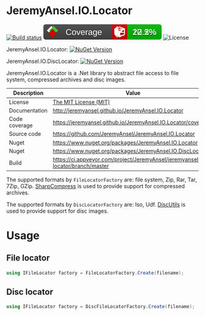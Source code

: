 # JeremyAnsel.IO.Locator

[![Build status](https://ci.appveyor.com/api/projects/status/k287tlr4vk3bs5c5/branch/master?svg=true)](https://ci.appveyor.com/project/JeremyAnsel/jeremyansel-io-locator/branch/master)
[![Code coverage](https://raw.githubusercontent.com/JeremyAnsel/JeremyAnsel.IO.Locator/gh-pages/coverage/badge_combined.svg)](https://jeremyansel.github.io/JeremyAnsel.IO.Locator/coverage/)
![License](https://img.shields.io/github/license/JeremyAnsel/JeremyAnsel.IO.Locator)

JeremyAnsel.IO.Locator:
[![NuGet Version](https://img.shields.io/nuget/v/JeremyAnsel.IO.Locator)](https://www.nuget.org/packages/JeremyAnsel.IO.Locator)

JeremyAnsel.IO.DiscLocator:
[![NuGet Version](https://img.shields.io/nuget/v/JeremyAnsel.IO.DiscLocator)](https://www.nuget.org/packages/JeremyAnsel.IO.DiscLocator)

JeremyAnsel.IO.Locator is a .Net library to abstract file access to file system, compressed archives and disc images.

Description     | Value
----------------|----------------
License         | [The MIT License (MIT)](https://github.com/JeremyAnsel/JeremyAnsel.IO.Locator/blob/master/LICENSE.txt)
Documentation   | http://jeremyansel.github.io/JeremyAnsel.IO.Locator
Code coverage   | https://jeremyansel.github.io/JeremyAnsel.IO.Locator/coverage/
Source code     | https://github.com/JeremyAnsel/JeremyAnsel.IO.Locator
Nuget           | https://www.nuget.org/packages/JeremyAnsel.IO.Locator
Nuget           | https://www.nuget.org/packages/JeremyAnsel.IO.DiscLocator
Build           | https://ci.appveyor.com/project/JeremyAnsel/jeremyansel-io-locator/branch/master

The supported formats by `FileLocatorFactory` are: file system, Zip, Rar, Tar, 7Zip, GZip.
[SharpCompress](https://github.com/adamhathcock/sharpcompress) is used to provide support for compressed archives.

The supported formats by `DiscLocatorFactory` are: Iso, Udf.
[DiscUtils](https://github.com/LTRData/DiscUtils) is used to provide support for disc images.

# Usage

## File locator
```csharp
using IFileLocator factory = FileLocatorFactory.Create(filename);
```

## Disc locator
```csharp
using IFileLocator factory = DiscFileLocatorFactory.Create(filename);
```
